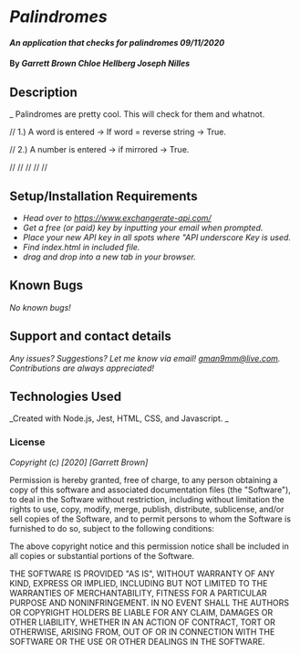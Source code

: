 # _Palindromes_

#### _An application that checks for palindromes 09/11/2020_

#### By _**Garrett Brown** **Chloe Hellberg** **Joseph Nilles**_

## Description

_ Palindromes are pretty cool. This will check for them and whatnot.

// 1.) A word is entered -> If word = reverse string -> True.

// 2.) A number is entered -> if mirrored -> True.

// 
//
// 
// 
// 

## Setup/Installation Requirements

* _Head over to https://www.exchangerate-api.com/_
* _Get a free (or paid) key by inputting your email when prompted._
* _Place your new API key in all spots where "API *underscore* Key is used._
* _Find index.html in included file._
* _drag and drop into a new tab in your browser._


## Known Bugs

_No known bugs!_

## Support and contact details

_Any issues? Suggestions? Let me know via email! gman9mm@live.com. Contributions are always appreciated!_

## Technologies Used

_Created with Node.js, Jest, HTML, CSS, and Javascript. _

### License

*Copyright (c) [2020] [Garrett Brown]*

Permission is hereby granted, free of charge, to any person obtaining a copy
of this software and associated documentation files (the "Software"), to deal
in the Software without restriction, including without limitation the rights
to use, copy, modify, merge, publish, distribute, sublicense, and/or sell
copies of the Software, and to permit persons to whom the Software is
furnished to do so, subject to the following conditions:

The above copyright notice and this permission notice shall be included in all
copies or substantial portions of the Software.

THE SOFTWARE IS PROVIDED "AS IS", WITHOUT WARRANTY OF ANY KIND, EXPRESS OR
IMPLIED, INCLUDING BUT NOT LIMITED TO THE WARRANTIES OF MERCHANTABILITY,
FITNESS FOR A PARTICULAR PURPOSE AND NONINFRINGEMENT. IN NO EVENT SHALL THE
AUTHORS OR COPYRIGHT HOLDERS BE LIABLE FOR ANY CLAIM, DAMAGES OR OTHER
LIABILITY, WHETHER IN AN ACTION OF CONTRACT, TORT OR OTHERWISE, ARISING FROM,
OUT OF OR IN CONNECTION WITH THE SOFTWARE OR THE USE OR OTHER DEALINGS IN THE
SOFTWARE.